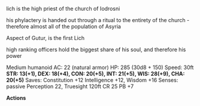 lich is the high priest of the church of Iodrosni

his phylactery is handed out through a ritual to the entirety of the church - therefore almost all of the population of Asyria

Aspect of Gutur, is the first Lich

high ranking officers hold the biggest share of his soul, and therefore his power

Medium humanoid
AC: 22 (natural armor)
HP:  285 (30d8 + 150)
Speed: 30ft
**STR: 13(+1), DEX: 18(+4), CON: 20(+5), INT: 21(+5), WIS: 28(+9), CHA: 20(+5)**
Saves: Constitution +12 Intelligence +12, Wisdom +16
Senses: passive Perception 22, Truesight 120ft
CR 25 PB +7

**Actions**



